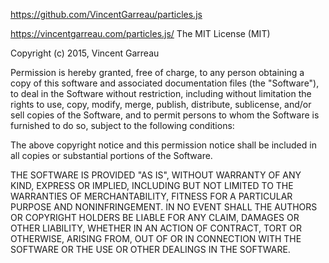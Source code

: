 https://github.com/VincentGarreau/particles.js

https://vincentgarreau.com/particles.js/
The MIT License (MIT)

Copyright (c) 2015, Vincent Garreau

Permission is hereby granted, free of charge,
to any person obtaining a copy of this software and
associated documentation files (the "Software"),
to deal in the Software without restriction,
including without limitation the rights to use, copy,
modify, merge, publish, distribute, sublicense,
and/or sell copies of the Software, and to permit persons to
whom the Software is furnished to do so, subject to the
following conditions:

The above copyright notice and this permission notice
shall be included in all copies or substantial portions
of the Software.

THE SOFTWARE IS PROVIDED "AS IS", WITHOUT WARRANTY OF ANY KIND,
EXPRESS OR IMPLIED, INCLUDING BUT NOT LIMITED TO THE WARRANTIES
OF MERCHANTABILITY, FITNESS FOR A PARTICULAR PURPOSE
AND NONINFRINGEMENT. IN NO EVENT SHALL THE AUTHORS OR COPYRIGHT
HOLDERS BE LIABLE FOR ANY CLAIM, DAMAGES OR OTHER LIABILITY,
WHETHER IN AN ACTION OF CONTRACT, TORT OR OTHERWISE, ARISING FROM,
OUT OF OR IN CONNECTION WITH THE SOFTWARE OR THE USE OR OTHER
DEALINGS IN THE SOFTWARE.
